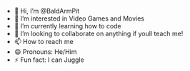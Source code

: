 - 👋 Hi, I’m @BaldArmPit
- 👀 I’m interested in Video Games and Movies  
- 🌱 I’m currently learning how to code
- 💞️ I’m looking to collaborate on anything if youll teach me!  
- 📫 How to reach me 
- 😄 Pronouns: He/Him
- ⚡ Fun fact: I can Juggle

<!---
BaldArmPit/BaldArmPit is a ✨ special ✨ repository because its `README.md` (this file) appears on your GitHub profile.
You can click the Preview link to take a look at your changes.
--->
